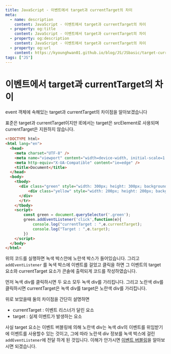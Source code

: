 ```yaml
---
title: JavaScript - 이벤트에서 target과 currentTarget의 차이
meta:
  - name: description
    content: JavaScript - 이벤트에서 target과 currentTarget의 차이
  - property: og:title
    content: JavaScript - 이벤트에서 target과 currentTarget의 차이
  - property: og:description
    content: JavaScript - 이벤트에서 target과 currentTarget의 차이
  - property: og:url
    content: https://kyounghwan01.github.io/blog/JS/JSbasic/target-currentTarget/
tags: ["JS"]
---
```


# 이벤트에서 target과 currentTarget의 차이

event 객체에 속해있는 target과 currentTarget의 차이점을 알아보겠습니다

표준은 target과 currentTarget이지만 IE에서는 target은 srcElement로 사용되며 currentTarget은 지원하지 않습니다.

```html
<!DOCTYPE html>
<html lang="en">
  <head>
    <meta charset="UTF-8" />
    <meta name="viewport" content="width=device-width, initial-scale=1.0" />
    <meta http-equiv="X-UA-Compatible" content="ie=edge" />
    <title>Document</title>
  </head>
  <body>
    <tbody>
      <div class="green" style="width: 300px; height: 300px; background-color: green;">
          <div class="yellow" style="width: 200px; height: 200px; background-color: yellow;"></div>
      </div>
      </tr>
    </tbody>
    <script>
        const green = document.querySelector('.green');
        green.addEventListener('click',function(e){
            console.log("currentTarget : ",e.currentTarget);
            console.log("Target : ",e.target);
        })
    </script>
  </body>
</html>

```

위의 코드를 실행하면
녹색 박스안에 노란색 박스가 들어있습니다.
그리고 `addEventListener` 를 녹색 박스에 이벤트를 걸었고 클릭을 하면 그 이벤트의 target 요소와 currentTarget 요소가 콘솔에 출력되게 코드를 작성하였습니다.

먼저 녹색 div를 클릭하시면 두 요소 모두 녹색 div를 가리킵니다.
그리고 노란색 div를 클릭하시면 currentTarget은 녹색 div를 target은 노란색 div를 가리킵니다.

위로 보았을때 둘의 차이점을 간단히 설명하면

- currentTarget : 이벤트 리스너가 달린 요소
- target : 실제 이벤트가 발생하는 요소

사실 target 요소는 이벤트 버블링에 의해 노란색 div는 녹색 div의 이벤트를 위임받기에 이벤트를 사용할수 있는 것이고, 그에 따라 노란색 div 정보를 녹색 박스에 걸린 `addEventListener`에 전달 하게 된 것입니다. 이해가 안가시면 [이벤트 버블링](https://kyounghwan01.github.io/blog/JS/JSbasic/event-catch/)을 알아보시면 되겠습니다.

<TagLinks />

<Comment />
